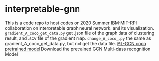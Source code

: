 # interpretable-gnn
This is a code repo to host codes on 2020 Summer IBM-MIT-RPI collaboration on interpretable graph neural network, and its visualization. 
`gradient_A_coco_get_data.py`
get .json file of the graph data of clustering result, and .scv file of the gradient map.
`change_A_coco_.py`
the same as gradient_A_coco_get_data.py, but not get the data file.
[ML-GCN coco pretrained model](https://drive.google.com/file/d/1ivLi1Rc-dCUmN1ProcMk76zxF1DSvlIk/view)
Download the pretrained GCN Multi-class recognition Model
